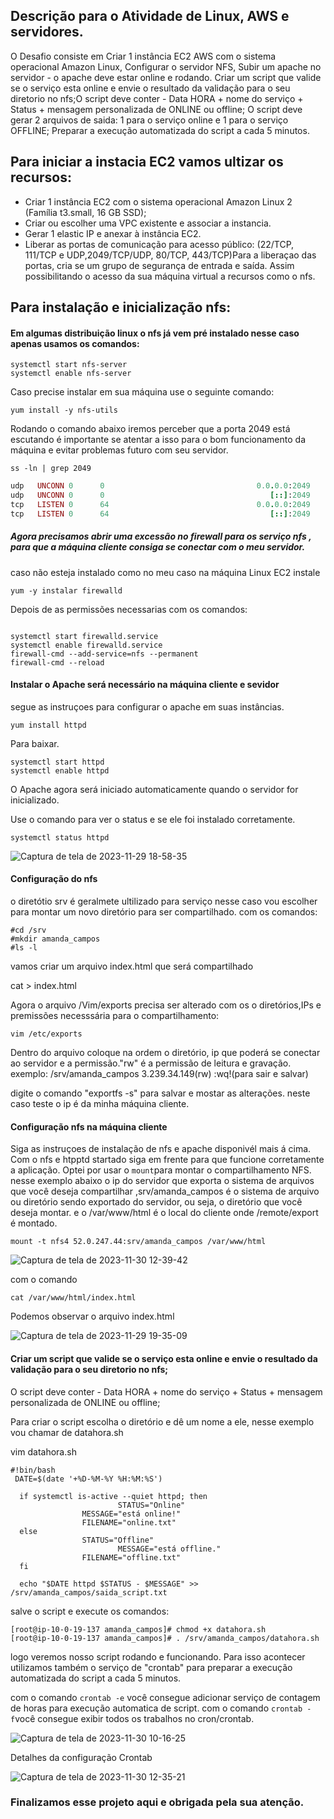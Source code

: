 ## Descrição para o Atividade de Linux, AWS e servidores.


 O Desafio consiste em Criar 1 instância EC2 AWS com o sistema operacional Amazon Linux, Configurar o servidor NFS, Subir um apache no servidor - o apache deve estar online e rodando. Criar um script que valide se o serviço esta online e envie o resultado da validação para o seu diretorio no nfs;O script deve conter - Data HORA + nome do serviço + Status + mensagem personalizada de ONLINE ou offline; O script deve gerar 2 arquivos de saida: 1 para o serviço online e 1 para o serviço OFFLINE; Preparar a execução automatizada do script a cada 5 minutos.


## Para iniciar a instacia EC2 vamos ultizar os recursos:
- Criar 1 instância EC2 com o sistema operacional Amazon Linux 2 (Família t3.small, 16 GB SSD);
- Criar ou escolher uma VPC existente e associar a instancia.
- Gerar 1 elastic IP e anexar à instância EC2.
- Liberar as portas de comunicação para acesso público: (22/TCP, 111/TCP e UDP,2049/TCP/UDP, 80/TCP, 443/TCP)Para a liberaçao das portas, cria se um grupo de segurança de entrada e saída. Assim possibilitando o acesso da sua máquina virtual a recursos como o nfs.


 ## Para instalação e inicialização nfs:
#### Em algumas distribuição linux o nfs já vem pré instalado nesse caso apenas usamos os comandos:


 ```
 systemctl start nfs-server
 systemctl enable nfs-server

```
Caso precise instalar em sua máquina use o seguinte comando:

```
yum install -y nfs-utils

```
Rodando o comando abaixo iremos perceber que a porta 2049 está escutando é importante se  atentar a isso para o bom funcionamento da máquina e evitar problemas futuro com seu servidor.
```
ss -ln | grep 2049
```
```ruby
udp   UNCONN 0      0                                  0.0.0.0:2049             0.0.0.0:*           
udp   UNCONN 0      0                                     [::]:2049                [::]:*           
tcp   LISTEN 0      64                                 0.0.0.0:2049             0.0.0.0:*           
tcp   LISTEN 0      64                                    [::]:2049                [::]:*
```

##### Agora precisamos abrir uma excessão no firewall para os serviço nfs , para que a máquina cliente consiga se conectar com o meu servidor.

caso não esteja instalado como no meu caso na máquina Linux EC2
instale
```
yum -y instalar firewalld

```
Depois de as permissões necessarias com os comandos:
```

systemctl start firewalld.service
systemctl enable firewalld.service
firewall-cmd --add-service=nfs --permanent
firewall-cmd --reload

```
#### Instalar o Apache será necessário na máquina cliente e sevidor 
segue as instruçoes para configurar o apache em suas instâncias.

```
yum install httpd
```
Para baixar.

```
systemctl start httpd
systemctl enable httpd
```
O Apache agora será iniciado automaticamente quando o servidor for inicializado.

Use o comando para ver o status e se ele foi instalado corretamente.

```
systemctl status httpd
```
![Captura de tela de 2023-11-29 18-58-35](https://github.com/AmandaCampoos/Desafio/assets/138727208/e22da8b1-9666-4036-baa6-c646a761bd5c)

#### Configuração do nfs 
o diretótio srv é geralmete ultilizado para serviço nesse caso vou escolher para montar um novo diretório para ser compartilhado.
com os comandos:
```
#cd /srv
#mkdir amanda_campos
#ls -l
```
vamos criar um arquivo index.html que será compartilhado

cat > index.html

Agora o arquivo /Vim/exports precisa ser alterado com os o diretórios,IPs e premissões necesssária para o compartilhamento:
```
vim /etc/exports
```
Dentro do arquivo coloque na ordem o diretório, ip que poderá se conectar ao servidor e a permissão."rw" é a permissão de leitura e gravação.
exemplo:
/srv/amanda_campos 3.239.34.149(rw)
:wq!(para sair e salvar)

digite o comando "exportfs -s" para salvar e mostar as alterações.
neste caso teste o ip é da minha máquina cliente.

#### Configuração nfs na máquina cliente 
Siga as instruçoes de instalação de nfs e apache disponivél mais á cima. Com o nfs e htpptd startado siga em frente para que funcione corretamente a aplicação.
Optei por usar o ```mount```para montar o compartilhamento NFS. nesse exemplo abaixo o ip  do servidor que exporta o sistema de arquivos que você deseja compartilhar ,srv/amanda_campos é o sistema de arquivo ou diretório sendo exportado do servidor, ou seja, o diretório que você deseja montar. e o /var/www/html é o local do cliente onde /remote/export é montado.

```
mount -t nfs4 52.0.247.44:srv/amanda_campos /var/www/html

```

![Captura de tela de 2023-11-30 12-39-42](https://github.com/AmandaCampoos/Desafio/assets/138727208/cf5e3c84-6cc1-4851-b0f4-d684443be45f)


com o comando 

```
cat /var/www/html/index.html
```
Podemos observar o arquivo index.html 

![Captura de tela de 2023-11-29 19-35-09](https://github.com/AmandaCampoos/Desafio/assets/138727208/ca1221bc-75be-4c34-b4a9-11f172aebc36)


#### Criar um script que valide se o serviço esta online e envie o resultado da validação para o seu diretorio no nfs;
O script deve conter - Data HORA + nome do serviço + Status + mensagem personalizada de ONLINE ou offline;

Para criar o script escolha o diretório e dê um nome a ele, nesse exemplo vou chamar de datahora.sh

vim datahora.sh 
```
#!bin/bash
 DATE=$(date '+%D-%M-%Y %H:%M:%S')
  
  if systemctl is-active --quiet httpd; then
                        STATUS="Online"
                MESSAGE="está online!"
                FILENAME="online.txt"
  else
                STATUS="Offline"
                        MESSAGE="está offline."
                FILENAME="offline.txt"
  fi

  echo "$DATE httpd $STATUS - $MESSAGE" >> /srv/amanda_campos/saida_script.txt
```
salve o script e execute os comandos:

```
[root@ip-10-0-19-137 amanda_campos]# chmod +x datahora.sh
[root@ip-10-0-19-137 amanda_campos]# . /srv/amanda_campos/datahora.sh

```
logo veremos nosso script rodando e funcionando. Para isso acontecer utilizamos também o serviço de "crontab" para preparar a execução automatizada do script a
cada 5 minutos.

com o comando ```crontab -e``` você consegue adicionar serviço de contagem de horas para execução automatica de script.
com o comando ```crontab -f```você consegue exibir todos os trabalhos no cron/crontab.


![Captura de tela de 2023-11-30 10-16-25](https://github.com/AmandaCampoos/Desafio/assets/138727208/7cd42b0c-35ea-4e9c-8da6-cea959f5b814)


Detalhes da configuração Crontab 

![Captura de tela de 2023-11-30 12-35-21](https://github.com/AmandaCampoos/Desafio/assets/138727208/4575dd35-4da1-4ca9-9e53-cedf798b0c31)


### Finalizamos esse projeto aqui e obrigada pela sua atenção.











